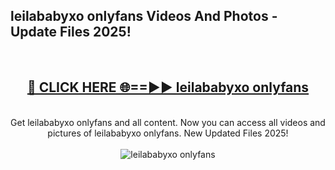 <h2>leilababyxo onlyfans Videos And Photos - Update Files 2025!</h2>
<br>
<div align="center">
<h2><a href="https://linkcuts.com/hfmhzwbr" rel="nofollow">🔴 CLICK HERE 🌐==►► leilababyxo onlyfans</a></h2>
<br>
Get leilababyxo onlyfans and all content. Now you can access all videos and pictures of leilababyxo onlyfans. New Updated Files 2025!
<br>
<br>
<a href="https://linkcuts.com/hfmhzwbr" rel="nofollow" data-target="animated-image.originalLink"><img src="https://i.ibb.co.com/WyWwxjT/player-gif2.gif" alt="leilababyxo onlyfans" style="max-width: 100%; display: inline-block;" data-target="animated-image.originalImage"></a>
</div>
<br>